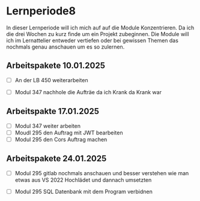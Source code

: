 # Lernperiode8

In dieser Lernperiode will ich mich auf auf die Module Konzentrieren. Da ich die drei Wochen zu kurz finde um ein Projekt zubeginnen. 
Die Module will ich im Lernattelier entweder vertiefen oder bei gewissen Themen das nochmals genau anschauen um es so zulernen. 

## Arbeitspakete 10.01.2025
- [ ] An der LB 450 weiterarbeiten
- [ ] Modul 347 nachhole die Aufträe da ich Krank da Krank war


## Arbeitspakte 17.01.2025
- [ ] Modul 347 weiter arbeiten
- [ ] Moudl 295 den Auftrag mit JWT bearbeiten
- [ ] Modul 295 den Cors Auftrag machen

## Arbeitspakete 24.01.2025
- [ ] Modul 295 gitlab nochmals anschauen und besser verstehen wie man etwas aus VS 2022 Hochlädet und dannach umsetzten
- [ ] Modul 295 SQL Datenbank mit dem Program verbidnen

